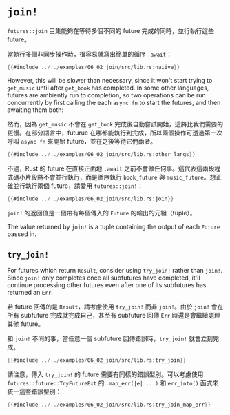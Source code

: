 # `join!`

`futures::join` 巨集能夠在等待多個不同的 future 完成的同時，並行執行這些 future。

當執行多個非同步操作時，很容易就寫出簡單的循序 `.await`：

```rust
{{#include ../../examples/06_02_join/src/lib.rs:naiive}}
```

However, this will be slower than necessary, since it won't start trying to
`get_music` until after `get_book` has completed. In some other languages,
futures are ambiently run to completion, so two operations can be
run concurrently by first calling the each `async fn` to start the futures,
and then awaiting them both:

然而，因為 `get_music` 不會在 `get_book` 完成後自動嘗試開始，這將比我們需要的更慢。在部分語言中，futurue 在哪都能執行到完成，所以兩個操作可透過第一次呼叫 `async fn` 來開始 future，並在之後等待它們兩者。

```rust
{{#include ../../examples/06_02_join/src/lib.rs:other_langs}}
```

不過，Rust 的 future 在直接正面地 `.await` 之前不會做任何事。這代表這兩段程式碼小片段將不會並行執行，而是循序執行 `book_future` 與 `music_future`。想正確並行執行兩個 future，請愛用 `futures::join!`：

```rust
{{#include ../../examples/06_02_join/src/lib.rs:join}}
```

`join!` 的返回值是一個帶有每個傳入的 `Future` 的輸出的元組（tuple）。

The value returned by `join!` is a tuple containing the output of each
`Future` passed in.

## `try_join!`

For futures which return `Result`, consider using `try_join!` rather than
`join!`. Since `join!` only completes once all subfutures have completed,
it'll continue processing other futures even after one of its subfutures
has returned an `Err`.

若 future 回傳的是 `Result`，請考慮使用 `try_join!` 而非 `join!`。由於 `join!` 會在所有 subfuture 完成就完成自己，甚至有 subfuture 回傳 `Err` 時還是會繼續處理其他 future。

和 `join!` 不同的事，當任意一個 subfuture 回傳錯誤時，`try_join!` 就會立刻完成。

```rust
{{#include ../../examples/06_02_join/src/lib.rs:try_join}}
```

請注意，傳入 `try_join!` 的 future 需要有同樣的錯誤型別。可以考慮使用 `futures::future::TryFutureExt` 的 `.map_err(|e| ...)` 和 `err_into()` 函式來統一這些錯誤型別：

```rust
{{#include ../../examples/06_02_join/src/lib.rs:try_join_map_err}}
```
